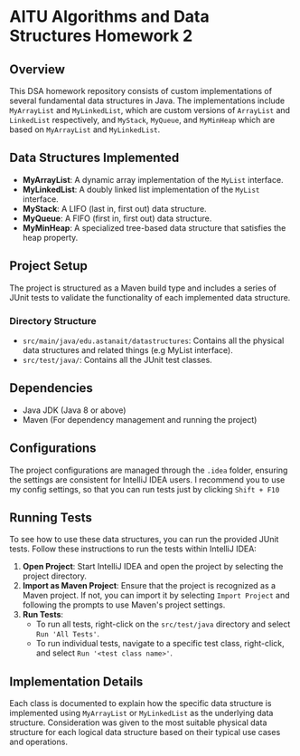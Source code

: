 # AITU Algorithms and Data Structures Homework 2

## Overview
This DSA homework repository consists of custom implementations of several fundamental data structures in Java. The implementations include `MyArrayList` and `MyLinkedList`, which are custom versions of `ArrayList` and `LinkedList` respectively, and `MyStack`, `MyQueue`, and `MyMinHeap` which are based on `MyArrayList` and `MyLinkedList`.

## Data Structures Implemented
- **MyArrayList**: A dynamic array implementation of the `MyList` interface.
- **MyLinkedList**: A doubly linked list implementation of the `MyList` interface.
- **MyStack**: A LIFO (last in, first out) data structure.
- **MyQueue**: A FIFO (first in, first out) data structure.
- **MyMinHeap**: A specialized tree-based data structure that satisfies the heap property.

## Project Setup
The project is structured as a Maven build type and includes a series of JUnit tests to validate the functionality of each implemented data structure.

### Directory Structure
- `src/main/java/edu.astanait/datastructures`: Contains all the physical data structures and related things (e.g MyList interface).
- `src/test/java/`: Contains all the JUnit test classes.

## Dependencies
- Java JDK (Java 8 or above)
- Maven (For dependency management and running the project)

## Configurations
The project configurations are managed through the `.idea` folder, ensuring the settings are consistent for IntelliJ IDEA users. I recommend you to use my config settings, so that you can run tests just by clicking `Shift + F10`

## Running Tests
To see how to use these data structures, you can run the provided JUnit tests. Follow these instructions to run the tests within IntelliJ IDEA:

1. **Open Project**: Start IntelliJ IDEA and open the project by selecting the project directory.
2. **Import as Maven Project**: Ensure that the project is recognized as a Maven project. If not, you can import it by selecting `Import Project` and following the prompts to use Maven's project settings.
3. **Run Tests**:
    - To run all tests, right-click on the `src/test/java` directory and select `Run 'All Tests'`.
    - To run individual tests, navigate to a specific test class, right-click, and select `Run '<test class name>'`.

## Implementation Details
Each class is documented to explain how the specific data structure is implemented using `MyArrayList` or `MyLinkedList` as the underlying data structure. Consideration was given to the most suitable physical data structure for each logical data structure based on their typical use cases and operations.